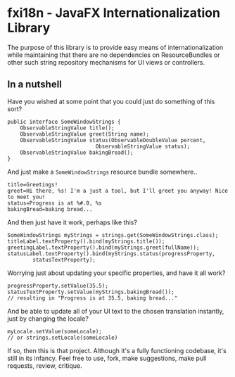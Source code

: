 # fxi18n - JavaFX Internationalization Library
The purpose of this library is to provide easy means of internationalization
while maintaining that there are no dependencies on ResourceBundles or other such
string repository mechanisms for UI views or controllers.

## In a nutshell

Have you wished at some point that you could just do something of
this sort?

```
public interface SomeWindowStrings {
    ObservableStringValue title();
    ObservableStringValue greet(String name);
    ObservableStringValue status(ObservableDoubleValue percent,
                            ObservableStringValue status);
    ObservableStringValue bakingBread();
}
```

And just make a `SomeWindowStrings` resource bundle somewhere..
```
title=Greetings!
greet=Hi there, %s! I'm a just a tool, but I'll greet you anyway! Nice to meet you!
status=Progress is at %#.0, %s
bakingBread=baking bread...
```

And then just have it work, perhaps like this?

```
SomeWindowStrings myStrings = strings.get(SomeWindowStrings.class);
titleLabel.textProperty().bind(myStrings.title());
greetingLabel.textProperty().bind(myStrings.greet(fullName));
statusLabel.textProperty().bind(myStrings.status(progressProperty,
        statusTextProperty);
```

Worrying just about updating your specific properties, and have it all
work?

```
progressProperty.setValue(35.5);
statusTextProperty.setValue(myStrings.bakingBread());
// resulting in "Progress is at 35.5, baking bread..."
```

And be able to update all of your UI text to the chosen translation
instantly, just by changing the locale?

```
myLocale.setValue(someLocale);
// or strings.setLocale(someLocale)
```

If so, then this is that project. Although it's a fully functioning
codebase, it's still in its infancy. Feel free to use, fork, make
suggestions, make pull requests, review, critique.